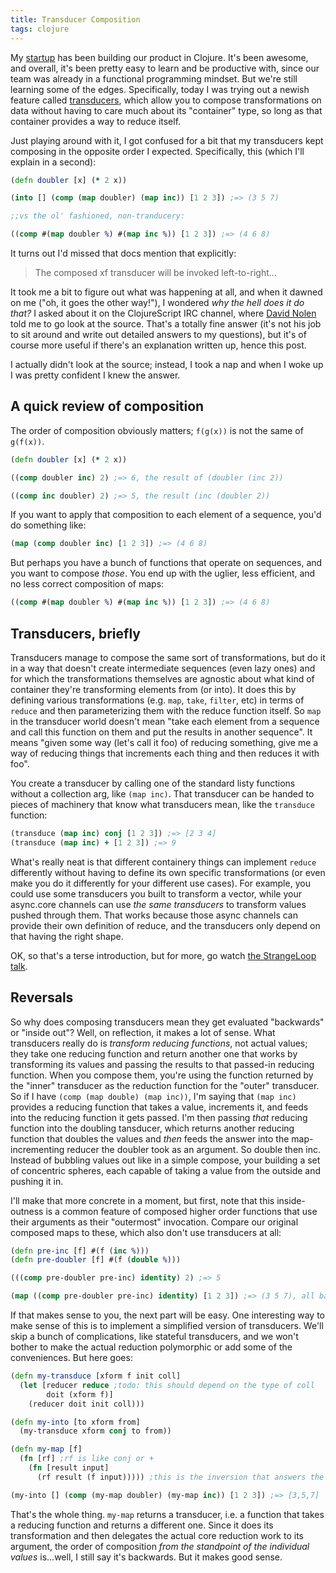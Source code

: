 ```yaml
---
title: Transducer Composition
tags: clojure
---
```


My [startup](http://zensight.co) has been building our product in Clojure. It's been awesome, and overall, it's been pretty easy to learn and be productive with, since our team was already in a functional programming mindset. But we're still learning some of the edges. Specifically, today I was trying out a newish feature called [transducers](http://clojure.org/transducers), which allow you to compose transformations on data without having to care much about its "container" type, so long as that container provides a way to reduce itself.

Just playing around with it, I got confused for a bit that my transducers kept composing in the opposite order I expected. Specifically, this (which I'll explain in a second):

```clojure
(defn doubler [x] (* 2 x))

(into [] (comp (map doubler) (map inc)) [1 2 3]) ;=> (3 5 7)

;;vs the ol' fashioned, non-tranducery:

((comp #(map doubler %) #(map inc %)) [1 2 3]) ;=> (4 6 8)
```

It turns out I'd missed that docs mention that explicitly:

> The composed xf transducer will be invoked left-to-right...

It took me a bit to figure out what was happening at all, and when it dawned on me ("oh, it goes the other way!"), I wondered *why the hell does it do that?* I asked about it on the ClojureScript IRC channel, where [David Nolen](https://twitter.com/swannodette) told me to go look at the source. That's a totally fine answer (it's not his job to sit around and write out detailed answers to my questions), but it's of course more useful if there's an explanation written up, hence this post.

I actually didn't look at the source; instead, I took a nap and when I woke up I was pretty confident I knew the answer.

## A quick review of composition

The order of composition obviously matters; `f(g(x))` is not the same of `g(f(x))`.

```clojure
(defn doubler [x] (* 2 x))

((comp doubler inc) 2) ;=> 6, the result of (doubler (inc 2))

((comp inc doubler) 2) ;=> 5, the result (inc (doubler 2))
```

If you want to apply that composition to each element of a sequence, you'd do something like:

```clojure
(map (comp doubler inc) [1 2 3]) ;=> (4 6 8)
```

But perhaps you have a bunch of functions that operate on sequences, and you want to compose *those*. You end up with the uglier, less efficient, and no less correct composition of maps:

```clojure
((comp #(map doubler %) #(map inc %)) [1 2 3]) ;=> (4 6 8)
```

## Transducers, briefly

Transducers manage to compose the same sort of transformations, but do it in a way that doesn't create intermediate sequences (even lazy ones) and for which the transformations themselves are agnostic about what kind of container they're transforming elements from (or into). It does this by defining various transformations (e.g. `map`, `take`, `filter`, etc) in terms of `reduce` and then parameterizing them with the reduce function itself. So `map` in the transducer world doesn't mean "take each element from a sequence and call this function on them and put the results in another sequence". It means "given some way (let's call it foo) of reducing something,  give me a way of reducing things that increments each thing and then reduces it with foo".

You create a transducer by calling one of the standard listy functions without a collection arg, like `(map inc)`. That transducer can be handed to pieces of machinery that know what transducers mean, like the `transduce` function:

```clojure
(transduce (map inc) conj [1 2 3]) ;=> [2 3 4]
(transduce (map inc) + [1 2 3]) ;=> 9
```

What's really neat is that different containery things can implement `reduce` differently without having to define its own specific transformations (or even make you do it differently for your different use cases). For example, you could use some transducers you built to transform a vector, while your async.core channels can use *the same transducers* to transform values pushed through them. That works because those async channels can provide their own definition of reduce, and the transducers only depend on that having the right shape.

OK, so that's a terse introduction, but for more, go watch [the StrangeLoop talk](https://www.youtube.com/watch?v=6mTbuzafcII).

## Reversals

So why does composing transducers mean they get evaluated "backwards" or "inside out"? Well, on reflection, it makes a lot of sense. What transducers really do is *transform reducing functions*, not actual values; they take one reducing function and return another one that works by transforming its values and passing the results to that passed-in reducing function. When you compose them, you're using the function returned by the "inner" transducer as the reduction function for the "outer" transducer. So if I have `(comp (map double) (map inc))`, I'm saying that `(map inc)` provides a reducing function that takes a value, increments it, and feeds into the reducing function it gets passed. I'm then passing *that* reducing function into the doubling tansducer, which returns another reducing function that doubles the values and *then* feeds the answer into the map-incrementing reducer the doubler took as an argument. So double then inc. Instead of bubbling values out like in a simple compose, your building a set of concentric spheres, each capable of taking a value from the outside and pushing it in.

I'll make that more concrete in a moment, but first, note that this inside-outness is a common feature of composed higher order functions that use their arguments as their "outermost" invocation. Compare our original composed maps to these, which also don't use transducers at all:

```clojure
(defn pre-inc [f] #(f (inc %)))
(defn pre-doubler [f] #(f (double %)))

(((comp pre-doubler pre-inc) identity) 2) ;=> 5

(map ((comp pre-doubler pre-inc) identity) [1 2 3]) ;=> (3 5 7), all backwardslike
```

If that makes sense to you, the next part will be easy. One interesting way to make sense of this is to implement a simplified version of transducers. We'll skip a bunch of complications, like stateful transducers, and we won't bother to make the actual reduction polymorphic or add some of the conveniences. But here goes:

```clojure
(defn my-transduce [xform f init coll]
  (let [reducer reduce ;todo: this should depend on the type of coll
        doit (xform f)]
    (reducer doit init coll)))

(defn my-into [to xform from]
  (my-transduce xform conj to from))

(defn my-map [f]
  (fn [rf] ;rf is like conj or +
    (fn [result input]
      (rf result (f input))))) ;this is the inversion that answers the question

(my-into [] (comp (my-map doubler) (my-map inc)) [1 2 3]) ;=> [3,5,7]
```

That's the whole thing. `my-map` returns a transducer, i.e. a function that takes a reducing function and returns a different one. Since it does its transformation and then delegates the actual core reduction work to its argument, the order of composition *from the standpoint of the individual values* is...well, I still say it's backwards. But it makes good sense.
